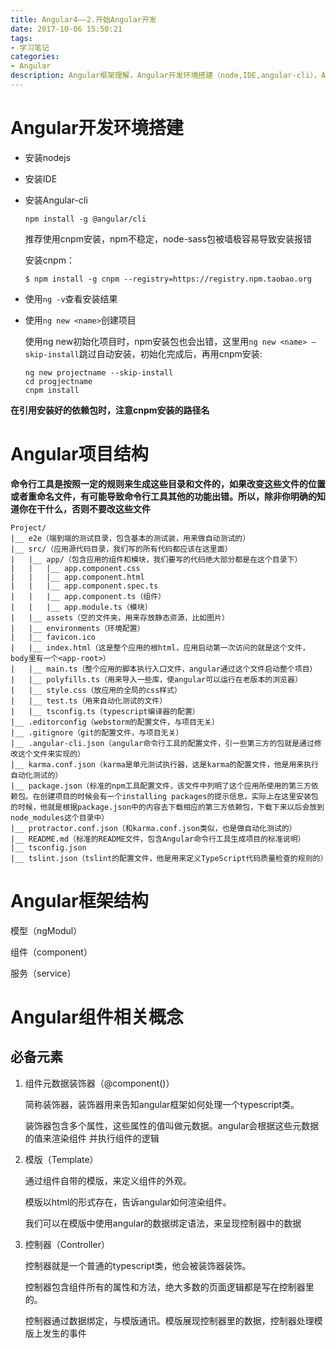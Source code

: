 ```yaml
---
title: Angular4——2.开始Angular开发
date: 2017-10-06 15:50:21
tags:
- 学习笔记
categories:
- Angular
description: Angular框架理解，Angular开发环境搭建（node,IDE,angular-cli），Angular项目结构解析
---
```


# Angular开发环境搭建

+ 安装nodejs

+ 安装IDE

+ 安装Angular-cli

  `npm install -g @angular/cli`

  推荐使用cnpm安装，npm不稳定，node-sass包被墙极容易导致安装报错

  安装cnpm：

  `$ npm install -g cnpm --registry=https://registry.npm.taobao.org`

+ 使用`ng -v`查看安装结果

+ 使用`ng new <name>`创建项目

  使用ng new初始化项目时，npm安装包也会出错，这里用`ng new <name> —skip-install`跳过自动安装，初始化完成后，再用cnpm安装:

  ```
  ng new projectname --skip-install
  cd progjectname
  cnpm install
  ```

**在引用安装好的依赖包时，注意cnpm安装的路径名**

# Angular项目结构

**命令行工具是按照一定的规则来生成这些目录和文件的，如果改变这些文件的位置或者重命名文件，有可能导致命令行工具其他的功能出错。所以，除非你明确的知道你在干什么，否则不要改这些文件**

```
Project/
|__ e2e（端到端的测试目录，包含基本的测试装，用来做自动测试的）
|__ src/（应用源代码目录，我们写的所有代码都应该在这里面）
|	|__ app/（包含应用的组件和模块，我们要写的代码绝大部分都是在这个目录下）
|	|	|__ app.component.css
|	|	|__ app.component.html
|	|	|__ app.component.spec.ts
|	|	|__ app.component.ts（组件）
|	|	|__ app.module.ts（模块）
|	|__ assets（空的文件夹，用来存放静态资源，比如图片）
|	|__ environments（环境配置）
|	|__ favicon.ico
|	|__ index.html（这是整个应用的根html，应用启动第一次访问的就是这个文件，body里有一个<app-root>）
|	|__ main.ts（整个应用的脚本执行入口文件，angular通过这个文件启动整个项目）
|	|__ polyfills.ts（用来导入一些库，使angular可以运行在老版本的浏览器）
|	|__ style.css（放应用的全局的css样式）
|	|__ test.ts（用来自动化测试的文件）
|	|__ tsconfig.ts（typescript编译器的配置）
|__ .editorconfig（webstorm的配置文件，与项目无关）
|__ .gitignore（git的配置文件，与项目无关）
|__ .angular-cli.json（angular命令行工具的配置文件，引一些第三方的包就是通过修改这个文件来实现的）
|__ karma.conf.json（karma是单元测试执行器，这是karma的配置文件，他是用来执行自动化测试的）
|__ package.json（标准的npm工具配置文件，该文件中列明了这个应用所使用的第三方依赖包。在创建项目的时候会有一个installing packages的提示信息，实际上在这里安装包的时候，他就是根据package.json中的内容去下载相应的第三方依赖包，下载下来以后会放到node_modules这个目录中）
|__ protractor.conf.json（和karma.conf.json类似，也是做自动化测试的）
|__ README.md（标准的README文件，包含Angular命令行工具生成项目的标准说明）
|__ tsconfig.json
|__ tslint.json（tslint的配置文件，他是用来定义TypeScript代码质量检查的规则的）
```

# Angular框架结构

模型（ngModul）

组件（component）

服务（service）

# Angular组件相关概念

## 必备元素

1. 组件元数据装饰器（@component()）

   简称装饰器，装饰器用来告知angular框架如何处理一个typescript类。

   装饰器包含多个属性，这些属性的值叫做元数据。angular会根据这些元数据的值来渲染组件 并执行组件的逻辑

2. 模版（Template）

   通过组件自带的模版，来定义组件的外观。

   模版以html的形式存在，告诉angular如何渲染组件。

   我们可以在模版中使用angular的数据绑定语法，来呈现控制器中的数据

3. 控制器（Controller）

   控制器就是一个普通的typescript类，他会被装饰器装饰。

   控制器包含组件所有的属性和方法，绝大多数的页面逻辑都是写在控制器里的。

   控制器通过数据绑定，与模版通讯。模版展现控制器里的数据，控制器处理模版上发生的事件